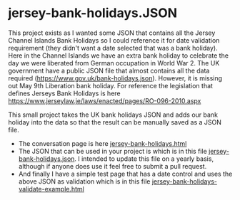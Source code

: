 # jersey-bank-holidays.JSON
This project exists as I wanted some JSON that contains all the Jersey Channel Islands Bank Holidays so I could reference it for date validation requirement (they didn't want a date selected that was a bank holiday).
Here in the Channel Islands we have an extra bank holiday to celebrate the day we were liberated from German occupation in World War 2.
The UK government have a public JSON file that almost contains all the data required (<a href='https://www.gov.uk/bank-holidays.json'>https://www.gov.uk/bank-holidays.json</a>).
However, it is missing out May 9th Liberation bank holiday.  For reference the legislation that defines Jerseys Bank Holidays is here <a href='https://www.jerseylaw.je/laws/enacted/pages/RO-096-2010.aspx'>https://www.jerseylaw.je/laws/enacted/pages/RO-096-2010.aspx</a>

This small project takes the UK bank holidays JSON and adds our bank holiday into the data so that the result can be manually saved as a JSON file.

* The conversation page is here <a href='http://htmlpreview.github.io/?https://raw.githubusercontent.com/s1m0nj/jersey-bank-holidays.JSON/master/jersey-bank-holidays.html'>jersey-bank-holidays.html</a>
* The JSON that can be used in your project is which is in this file <a href='https://raw.githubusercontent.com/s1m0nj/jersey-bank-holidays.JSON/master/jersey-bank-holidays.json'>jersey-bank-holidays.json</a>. I intended to update this file on a yearly basis, although if anyone does use it feel free to submit a pull request.
* And finally I have a simple test page that has a date control and uses the above JSON as validation which is in this file <a href='http://htmlpreview.github.io/?https://raw.githubusercontent.com/s1m0nj/jersey-bank-holidays.JSON/master/jersey-bank-holidays-validate-example.html'>jersey-bank-holidays-validate-example.html</a>
